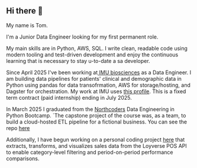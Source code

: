 ## Hi there 👋

My name is Tom.

I'm a Junior Data Engineer looking for my first permanent role.

My main skills are in Python, AWS, SQL. I write clean, readable code using modern tooling and test-driven development and enjoy the continuous learning that is necessary to stay u-to-date a sa developer.

Since April 2025 I've been working at[ IMU biosciences](https://www.imubiosciences.com/) as a Data Engineer. I am building data pipelines for patients' clinical and demographic data in Python using pandas for data transofrmation, AWS for storage/hosting, and Dagster for orchestration. My work at IMU uses [this profile](https://github.com/tom-ashford-imu). This is a fixed term contract (paid internship) ending in July 2025.

In March 2025 I graduated from the [Northcoders](https://www.northcoders.com/) Data Engineering in Python Bootcamp. `The capstone project of the course was, as a team, to build a cloud-hosted ETL pipeline for a fictional business. You can see the repo [here](https://github.com/tdamb5942/bootcamp-data-pipeline-project)

Additionally, I have begun working on a personal coding project [here](https://github.com/tdamb5942/loyverse-sales-reports) that extracts, transforms, and visualizes sales data from the Loyverse POS API to enable category-level filtering and period-on-period performance comparisons.
